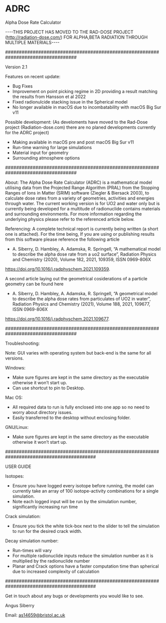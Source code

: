 # ADRC
Alpha Dose Rate Calculator

----THIS PROJECT HAS MOVED TO THE RAD-DOSE PROJECT (http://radiation-dose.com/) FOR ALPHA,BETA RADIATION THROUGH MULTIPLE MATERIALS----

##################################################################################

Version 2.1

Features on recent update:
- Bug Fixes
- Improvement on point picking regime in 2D providing a result matching the results from Hansson et al 2022
- Fixed radionulcide stacking issue in the Spherical model
- No longer available in macOS due to incombatability with macOS Big Sur v11

Possible development: (As develoments have moved to the Rad-Dose project (Radiation-dose.com) there are no planed developments currently for the ADRC project)
- Making available in macOS pre and post macOS Big Sur v11
- Run-time warning for large simulations
- Material input for geometry
- Surrounding atmosphere options


##################################################################################

About: 
The Alpha Dose Rate Calculator (ADRC) is a mathematical model utilising data from the Projected Range Algorithm (PRAL) from the Stopping Ranges of Ions in Matter (SRIM) software (Ziegler & Biersack 2003), to calculate dose rates from a variety of geometries, activities and energies through water. The current working version is for UO2 and water only but is currently being developed for a multitude of radionuclide contains materials and surrounding environments. For more information regarding the underlying physics please refer to the referenced article below.

Referencing:
A complete technical report is currently being written (a short one is attached). For the time being, If you are using or publishing results from this software please reference the following article

- A. Siberry, D. Hambley, A. Adamska, R. Springell, “A mathematical model to describe the alpha dose rate from a uo2 surface”, Radiation Physics and Chemistry (2020), Volume 182, 2021, 109359, ISSN 0969-806X

https://doi.org/10.1016/j.radphyschem.2021.109359. 

A second article laying out the geometrical cosiderations of a particle geometry can be found here

- A. Siberry, D. Hambley, A. Adamska, R. Springell, “A geometrical model to describe the alpha dose rates from particulates of UO2 in water”, Radiation Physics and Chemistry (2021), Volume 188, 2021, 109677, ISSN 0969-806X

https://doi.org/10.1016/j.radphyschem.2021.109677.

##################################################################################

Troubleshooting:

Note: GUI varies with operating system but back-end is the same for all versions.

Windows:
- Make sure figures are kept in the same directory as the executable otherwise it won’t start up.
- Can use shortcut to pin to Desktop.

Mac OS:
- All required data to run is fully enclosed into one app so no need to worry about directory issues.
- Easily transferred to the desktop without enclosing folder.

GNU/Linux: 
- Make sure figures are kept in the same directory as the executable otherwise it won’t start up.


#########################################################################################

USER GUIDE

Isotopes:
- Ensure you have logged every isotope before running, the model can currently take an array of 100 isotope-activity combinations for a single simulation. 
 - Note each logged input will be run by the simulation number, significantly increasing run time

Crack simulation:
- Ensure you tick the white tick-box next to the slider to tell the simulation to run for the desired crack width.

Decay simulation number:
- Run-times will vary
- For multiple radionuclide inputs reduce the simulation number as it is multiplied by the radionuclide number
- Planar and Crack options have a faster computation time than spherical due to increased complexity of calculation

#########################################################################################

Get in touch about any bugs or developments you would like to see.

Angus Siberry

Email: as14659@bristol.ac.uk
